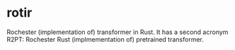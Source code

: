 # rotir
Rochester (implementation of) transformer in Rust.  It has a second acronym R2PT: Rochester Rust (implmementation of) pretrained transformer.
